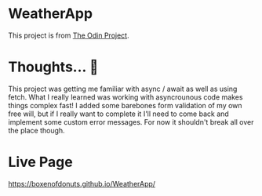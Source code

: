 # WeatherApp
This project is from [The Odin Project](https://www.theodinproject.com/courses/javascript/lessons/weather-app).

# Thoughts... :thinking:
This project was getting me familiar with async / await as well as using fetch. What I really learned was working with asyncrounous code makes things complex fast! I added some barebones form validation of my own free will, but if I really want to complete it I'll need to come back and implement some custom error messages. For now it shouldn't break all over the place though.

# Live Page
https://boxenofdonuts.github.io/WeatherApp/
